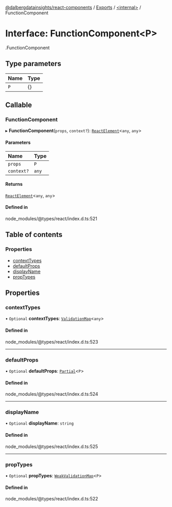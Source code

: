 [@dalbergdatainsights/react-components](../README.md) / [Exports](../modules.md) / [<internal\>](../modules/internal_.md) / FunctionComponent

# Interface: FunctionComponent<P\>

[<internal>](../modules/internal_.md).FunctionComponent

## Type parameters

| Name | Type |
| :------ | :------ |
| `P` | {} |

## Callable

### FunctionComponent

▸ **FunctionComponent**(`props`, `context?`): [`ReactElement`](internal_.ReactElement.md)<`any`, `any`\>

#### Parameters

| Name | Type |
| :------ | :------ |
| `props` | `P` |
| `context?` | `any` |

#### Returns

[`ReactElement`](internal_.ReactElement.md)<`any`, `any`\>

#### Defined in

node_modules/@types/react/index.d.ts:521

## Table of contents

### Properties

- [contextTypes](internal_.FunctionComponent.md#contexttypes)
- [defaultProps](internal_.FunctionComponent.md#defaultprops)
- [displayName](internal_.FunctionComponent.md#displayname)
- [propTypes](internal_.FunctionComponent.md#proptypes)

## Properties

### contextTypes

• `Optional` **contextTypes**: [`ValidationMap`](../modules/internal_.md#validationmap)<`any`\>

#### Defined in

node_modules/@types/react/index.d.ts:523

___

### defaultProps

• `Optional` **defaultProps**: [`Partial`](../modules/internal_.md#partial)<`P`\>

#### Defined in

node_modules/@types/react/index.d.ts:524

___

### displayName

• `Optional` **displayName**: `string`

#### Defined in

node_modules/@types/react/index.d.ts:525

___

### propTypes

• `Optional` **propTypes**: [`WeakValidationMap`](../modules/internal_.md#weakvalidationmap)<`P`\>

#### Defined in

node_modules/@types/react/index.d.ts:522
